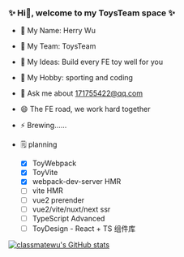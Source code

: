 ### ✨ Hi👋, welcome to my ToysTeam space ✨

* 🔭 My Name: Herry Wu
* 👯 My Team: ToysTeam
* 🤔 My Ideas: Build every FE toy well for you
* 🌱 My Hobby: sporting and coding
* 💬 Ask me about 171755422@qq.com
* 😄 The FE road, we work hard together
* ⚡ Brewing......
* 🗒️ planning

  - [x] ToyWebpack
  - [x] ToyVite
  - [x] webpack-dev-server HMR
  - [ ] vite HMR
  - [ ] vue2 prerender
  - [ ] vue2/vite/nuxt/next ssr
  - [ ] TypeScript Advanced
  - [ ] ToyDesign - React + TS 组件库

[![classmatewu's GitHub stats](https://github-readme-stats.vercel.app/api?username=classmatewu&show_icons=true&theme=radical)](https://github.com/classmatewu/classmatewu)
<!--  [![Readme Card](https://github-readme-stats.vercel.app/api/pin/?username=classmatewu&repo=ToyVite)](https://github.com/classmatewu/ToyVite) -->
<!--  [![Readme Card](https://github-readme-stats.vercel.app/api/pin/?username=classmatewu&repo=ToyWebpack)](https://github.com/classmatewu/ToyWebpack) -->
